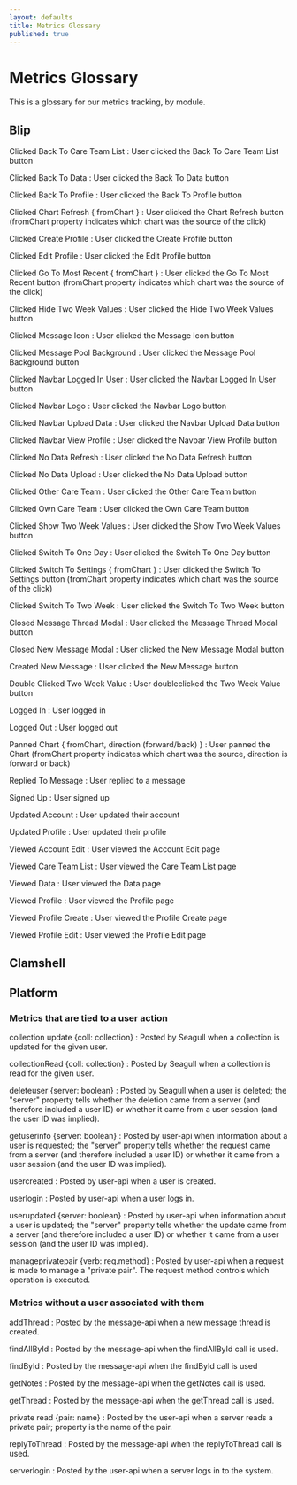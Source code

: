 ```yaml
---
layout: defaults
title: Metrics Glossary
published: true
---
```

# Metrics Glossary

This is a glossary for our metrics tracking, by module.

## Blip

Clicked Back To Care Team List
: User clicked the Back To Care Team List button

Clicked Back To Data
: User clicked the Back To Data button

Clicked Back To Profile
: User clicked the Back To Profile button

Clicked Chart Refresh { fromChart }
: User clicked the Chart Refresh button (fromChart property indicates which chart was the source of the click)

Clicked Create Profile
: User clicked the Create Profile button

Clicked Edit Profile
: User clicked the Edit Profile button

Clicked Go To Most Recent { fromChart }
: User clicked the Go To Most Recent button (fromChart property indicates which chart was the source of the click)

Clicked Hide Two Week Values
: User clicked the Hide Two Week Values button

Clicked Message Icon
: User clicked the Message Icon button

Clicked Message Pool Background
: User clicked the Message Pool Background button

Clicked Navbar Logged In User
: User clicked the Navbar Logged In User button

Clicked Navbar Logo
: User clicked the Navbar Logo button

Clicked Navbar Upload Data
: User clicked the Navbar Upload Data button

Clicked Navbar View Profile
: User clicked the Navbar View Profile button

Clicked No Data Refresh
: User clicked the No Data Refresh button

Clicked No Data Upload
: User clicked the No Data Upload button

Clicked Other Care Team
: User clicked the Other Care Team button

Clicked Own Care Team
: User clicked the Own Care Team button

Clicked Show Two Week Values
: User clicked the Show Two Week Values button

Clicked Switch To One Day
: User clicked the Switch To One Day button

Clicked Switch To Settings { fromChart }
: User clicked the Switch To Settings button (fromChart property indicates which chart was the source of the click)

Clicked Switch To Two Week
: User clicked the Switch To Two Week button

Closed Message Thread Modal
: User clicked the Message Thread Modal button

Closed New Message Modal
: User clicked the New Message Modal button

Created New Message
: User clicked the New Message button

Double Clicked Two Week Value
: User doubleclicked the Two Week Value button

Logged In
: User logged in

Logged Out
: User logged out

Panned Chart { fromChart, direction (forward/back) }
: User panned the Chart (fromChart property indicates which chart was the source, direction is forward or back)

Replied To Message
: User replied to a message

Signed Up
: User signed up

Updated Account
: User updated their account

Updated Profile
: User updated their profile

Viewed Account Edit
: User viewed the Account Edit page

Viewed Care Team List
: User viewed the Care Team List page

Viewed Data
: User viewed the Data page

Viewed Profile
: User viewed the Profile page

Viewed Profile Create
: User viewed the Profile Create page

Viewed Profile Edit
: User viewed the Profile Edit page

## Clamshell

## Platform

### Metrics that are tied to a user action

collection update {coll: collection}
: Posted by Seagull when a collection is updated for the given user.

collectionRead {coll: collection}
: Posted by Seagull when a collection is read for the given user.

deleteuser {server: boolean}
: Posted by Seagull when a user is deleted; the "server" property tells whether the deletion came from a server (and therefore included a user ID) or whether it came from a user session (and the user ID was implied). 

getuserinfo {server: boolean}
: Posted by user-api when information about a user is requested; the "server" property tells whether the request came from a server (and therefore included a user ID) or whether it came from a user session (and the user ID was implied). 

usercreated
: Posted by user-api when a user is created. 

userlogin
: Posted by user-api when a user logs in.

userupdated {server: boolean}
: Posted by user-api when information about a user is updated; the "server" property tells whether the update came from a server (and therefore included a user ID) or whether it came from a user session (and the user ID was implied). 

manageprivatepair {verb: req.method}
: Posted by user-api when a request is made to manage a "private pair". The request method controls which operation is executed.



### Metrics without a user associated with them

addThread
: Posted by the message-api when a new message thread is created.

findAllById
: Posted by the message-api when the findAllById call is used.

findById
: Posted by the message-api when the findById call is used

getNotes
: Posted by the message-api when the getNotes call is used.

getThread
: Posted by the message-api when the getThread call is used.

private read {pair: name}
: Posted by the user-api when a server reads a private pair; property is the name of the pair.

replyToThread
: Posted by the message-api when the replyToThread call is used.

serverlogin
: Posted by the user-api when a server logs in to the system.

